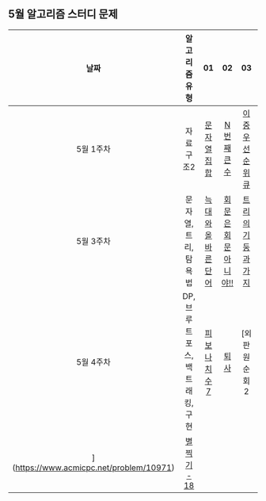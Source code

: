 ## 5월 알고리즘 스터디 문제

| 날짜 | 알고리즘 유형 | 01 | 02 | 03 | 04 (보너스) |
|:----:|:-----------:|:---:|:---:|:---:|:---:|
| 5월 1주차 | 자료구조2 | [문자열 집합](https://www.acmicpc.net/problem/14425) | [N번째 큰 수](https://www.acmicpc.net/problem/2075) | [이중 우선순위 큐](https://www.acmicpc.net/problem/7662) | [중앙값 구하기](https://www.acmicpc.net/problem/2696) |
| 5월 3주차 | 문자열, 트리, 탐욕법 | [늑대와 올바른 단어](https://www.acmicpc.net/problem/13022) | [회문은 회문아니야!!](https://www.acmicpc.net/problem/15927) | [트리의 기둥과 가지](https://www.acmicpc.net/problem/20924) | [꿀 따기](https://www.acmicpc.net/problem/21758) |
| 5월 4주차 | DP, 브루트포스, 백트래킹, 구현 | [피보나치 수 7](https://www.acmicpc.net/problem/15624) | [퇴사](https://www.acmicpc.net/problem/14501) | [외판원 순회 2
](https://www.acmicpc.net/problem/10971) | [별 찍기 - 18](https://www.acmicpc.net/problem/10993) |
